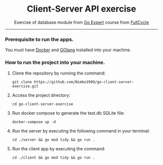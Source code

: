 <div>
    <h1 align="center">Client-Server API exercise</h1>
    <p align="center">Exercise of database module from <a href="https://goexpert.fullcycle.com.br/pos-goexpert/" target="_blank">Go Expert</a> course from <a href="https://fullcycle.com.br/" target="_blank">FullCycle</a><p>
</div>
<hr>

### Prerequisite to run the apps.

You must have [Docker](https://docs.docker.com/engine/install/) and [GOlang](https://go.dev/dl/) installed into your machine.

### How to run the project into your machine.

1. Clone the repository by running the command:
    ```(bash)
    git clone https://github.com/Nimbo1999/go-client-server-exercise.git
    ```

2. Access the project directory:
    ```(bash)
    cd go-client-server-exercise
    ```

3. Run docker compose to generate the test.db SQLite file:
    ```(bash)
    docker-compose up -d
    ```

4. Run the server by executing the following command in your terminal:
    ```(bash)
    cd ./server && go mod tidy && go run .
    ```

5. Run the client app by executing the command:
    ```(bash)
    cd ./client && go mod tidy && go run .
    ```

